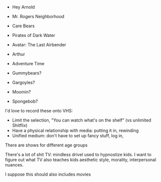 - Hey Arnold
- Mr. Rogers Neighborhood
- Care Bears
- Pirates of Dark Water
- Avatar: The Last Airbender
- Arthur
- Adventure Time

- Gummybears?
- Gargoyles?
- Moomin?
- Spongebob?

I'd love to record these onto VHS:
- Limit the selection, "You can watch what's on the shelf" (vs unlimited Shitflix)
- Have a physical relationship with media: putting it in, rewinding
- Unified medium: don't have to set up fancy stuff, log in, 

There are shows for different age groups

There's a lot of shit TV: mindless drivel used to hypnostize kids. I want to figure out what TV also teaches kids aesthetic style, morality, interpersonal nuances.

I suppose this should also includes movies